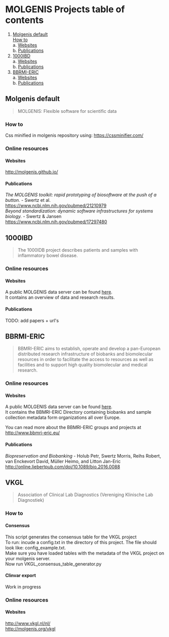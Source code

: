 # MOLGENIS Projects table of contents
1. [Molgenis default](#molgenis-default)  
  [How to](#how-to)  
  a. [Websites](#websites)  
  b. [Publications](#publications)
2. [1000IBD](#1000ibd)  
  a. [Websites](#websites-1)  
  b. [Publications](#publications-1)
3. [BBRMI-ERIC](#bbrmi-eric)  
  a. [Websites](#websites-2)  
  b. [Publications](#publications-2)  

## Molgenis default
> MOLGENIS: Flexible software for scientific data

### How to
Css minified in molgenis repository using: https://cssminifier.com/

### Online resources
#### Websites
http://molgenis.github.io/

#### Publications
*The MOLGENIS toolkit: rapid prototyping of biosoftware at the push of a button.* - Swertz et al.  
https://www.ncbi.nlm.nih.gov/pubmed/21210979  
*Beyond standardization: dynamic software infrastructures for systems biology.* - Swertz & Jansen  
https://www.ncbi.nlm.nih.gov/pubmed/17297480

## 1000IBD
> The 1000IDB project describes patients and samples with inflammatory bowel disease. 

### Online resources
#### Websites
A public MOLGENIS data server can be found [here](https://1000ibd.com).  
It contains an overview of data and research results.

#### Publications 
TODO: add papers + url's

## BBRMI-ERIC
> BBMRI-ERIC aims to establish, operate and develop a pan-European distributed research infrastructure of biobanks and biomolecular resources in order to facilitate the access to resources as well as facilities and to support high quality biomolecular and medical research.

### Online resources
#### Websites
A public MOLGENIS data server can be found [here](https://directory.bbmri-eric.eu).  
It contains the BBMRI-ERIC Directory containing biobanks and sample collection metadata form organizations all over Europe.

You can read more about the BBMRI-ERIC groups and projects at http://www.bbmri-eric.eu/

#### Publications
*Biopreservation and Biobanking* - Holub Petr, Swertz Morris, Reihs Robert, van Enckevort David, Müller Heimo, and Litton Jan-Eric  
http://online.liebertpub.com/doi/10.1089/bio.2016.0088

## VKGL
> Association of Clinical Lab Diagnostics (Vereniging Klinische Lab Diagnostiek)

### How to
#### Consensus
This script generates the consensus table for the VKGL project  
To run: incude a config.txt in the directory of this project. The file should look like: config_example.txt.  
Make sure you have loaded tables with the metadata of the VKGL project on your molgenis server.  
Now run VKGL_consensus_table_generator.py

#### Clinvar export
Work in progress

### Online resources
#### Websites
http://www.vkgl.nl/nl/  
http://molgenis.org/vkgl